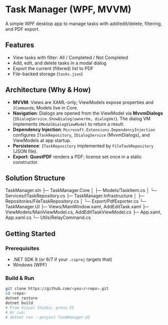 # Task Manager (WPF, MVVM)

A simple WPF desktop app to manage tasks with add/edit/delete, filtering, and PDF export.

## Features
- View tasks with filter: All / Completed / Not Completed
- Add, edit, and delete tasks in a modal dialog
- Export the current (filtered) list to PDF
- File-backed storage (`tasks.json`)

## Architecture (Why & How)
- **MVVM**: Views are XAML-only; ViewModels expose properties and `ICommand`s; Models live in Core.
- **Navigation**: Dialogs are opened from the ViewModel via **MvvmDialogs** (`IDialogService.ShowDialog(ownerVm, dialogVm)`). The dialog VM implements `IModalDialogViewModel` to return a result.
- **Dependency Injection**: `Microsoft.Extensions.DependencyInjection` configures `ITaskRepository`, `IDialogService` (MvvmDialogs), and ViewModels at app startup.
- **Persistence**: `ITaskRepository` implemented by `FileTaskRepository` (JSON file).
- **Export**: **QuestPDF** renders a PDF; license set once in a static constructor.

## Solution Structure
TaskManager.sln
├─ TaskManager.Core
│ ├─ Models/TaskItem.cs
│ └─ Services/ITaskRepository.cs
├─ TaskManager.Infrastructure
│ ├─ Repositories/FileTaskRepository.cs
│ └─ Export/PdfExporter.cs
└─ TaskManager.UI
├─ Views/MainWindow.xaml, AddEditTask.xaml
├─ ViewModels/MainViewModel.cs, AddEditTaskViewModel.cs
├─ App.xaml, App.xaml.cs
└─ Utils/RelayCommand.cs

## Getting Started

### Prerequisites
- .NET SDK 8 (or 6/7 if your `.csproj` targets that)
- Windows (WPF)

### Build & Run
```bash
git clone https://github.com/<you>/<repo>.git
cd <repo>
dotnet restore
dotnet build
# From Visual Studio: press F5
# Or run:
# dotnet run --project TaskManager.UI
